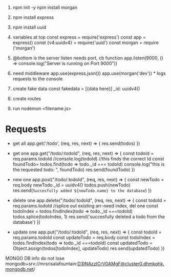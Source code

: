 1. npm init -y 
    npm install morgan

2. npm install express 

3. npm install uuid 

4. variables at top
    const express = require('express')
    const app = express()
    const {v4:uuidv4} = require('uuid')
    const morgan = require ('morgan') 

5.  @bottom is the server listen needs port, cb function
    app.listen(9000, () => console.log("Server is running on Port 9000"))

6. need middleware 
    app.use(express.json())
    app.use(morgan('dev')) * logs requests to the console 


7. create fake data 
    const fakedata = [{data here}]
            _id: uuidv4()

8. create routes 
   

9. run nodemon <filename.js>

# Requests
* get all
app.get('/todo', (req, res, next) => {
    res.send(todos)
})

* get one 
app.get("/todo/:todoId", (req, res, next) => {
    const todoId = req.params.todoId
    //console.log(todoId) //this finds the correct Id
    const foundTodo= todos.find(todo => todo._id === todoId)
    console.log("this is the requested todo: ", foundTodo)
    res.send(foundTodo)
})

* new one
app.post("/todo/:todoId", (req, res, next) => {
    const newTodo = req.body
    newTodo._id = uuidv4()
    todos.push(newTodo)
    res.send(`Succesfully added ${newTodo.name} to the database`)
})

* delete one
app.delete("/todo/:todoId", (req, res, next) => {
    const todoId = req.params.todoId
    //splice out existing arr-need index, del one 
    const todoIndex = todos.findIndex(todo => todo._id ===todoId)
    todos.splice(todoIndex, 1)
    res.send('succesfully deleted a todo from the database')
})

* update one
app.put("/todo/:todoId", (req, res, next) => {
    const todoId = req.params.todoId
    const updateTodo = req.body
    const todoIndex = todos.findIndex(todo => todo._id ===todoId) 
    const updatedTodo = Object.assign(todos[todoIndex], updateTodo)
    res.send(updatedTodo)
})

MONGO DB info do not lose
mongodb+srv://mrsrisalafountain:D3INAzzICrV0AMgF@cluster0.dhmkqhk.mongodb.net/